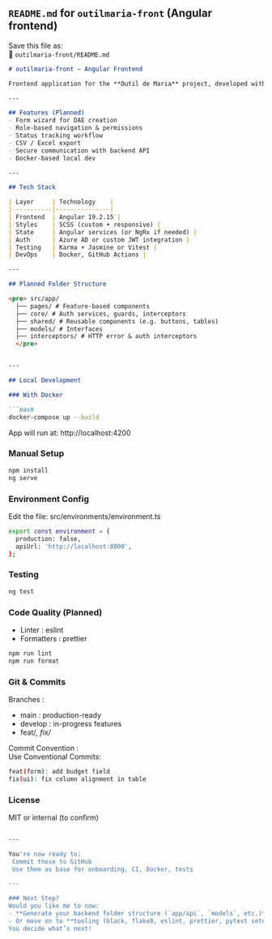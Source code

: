 ## `README.md` for `outilmaria-front` (Angular frontend)

Save this file as:  
📄 `outilmaria-front/README.md`

```markdown
# outilmaria-front — Angular Frontend

Frontend application for the **Outil de Maria** project, developed with **Angular 19.2.15**. It allows internal users to submit and track DAE requests via a clean and responsive UI.

---

## Features (Planned)
- Form wizard for DAE creation
- Role-based navigation & permissions
- Status tracking workflow
- CSV / Excel export
- Secure communication with backend API
- Docker-based local dev

---

## Tech Stack

| Layer     | Technology    |
|-----------|---------------|
| Frontend  | Angular 19.2.15 |
| Styles    | SCSS (custom + responsive) |
| State     | Angular services (or NgRx if needed) |
| Auth      | Azure AD or custom JWT integration |
| Testing   | Karma + Jasmine or Vitest |
| DevOps    | Docker, GitHub Actions |

---

## Planned Folder Structure

<pre> src/app/ 
  ├── pages/ # Feature-based components 
  ├── core/ # Auth services, guards, interceptors
  ├── shared/ # Reusable components (e.g. buttons, tables)
  ├── models/ # Interfaces
  ├── interceptors/ # HTTP error & auth interceptors
  </pre>


---

## Local Development

### With Docker

```bash
docker-compose up --build
```

App will run at: http://localhost:4200

### Manual Setup 
```bash
npm install
ng serve
```

### Environment Config 

Edit the file:
src/environments/environment.ts

```bash
export const environment = {
  production: false,
  apiUrl: 'http://localhost:8000',
};
```

### Testing 
```bash
ng test
```


### Code Quality (Planned)
- Linter : eslint
- Formatters : prettier

```bash
npm run lint
npm run format
```

### Git & Commits 
Branches : 
- main : production-ready
- develop : in-progress features
- feat/*, fix/*

Commit Convention :  
Use Conventional Commits:
```bash
feat(form): add budget field
fix(ui): fix column alignment in table
```

### License
MIT or internal (to confirm)
```bash

---

You're now ready to:
 Commit those to GitHub  
 Use them as base for onboarding, CI, Docker, tests

---

### Next Step?
Would you like me to now:
- **Generate your backend folder structure (`app/api`, `models`, etc.)** with stubs you can start filling?
- Or move on to **tooling (black, flake8, eslint, prettier, pytest setup)**?
You decide what’s next!
```









